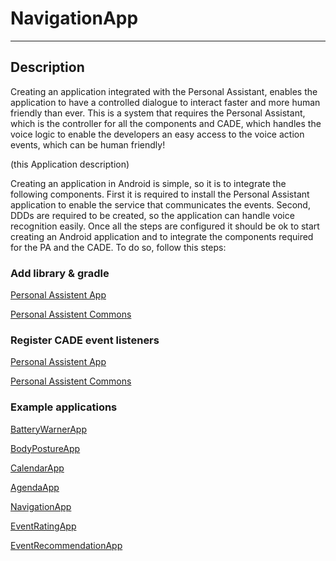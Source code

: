 # NavigationApp

---

## Description

Creating an application integrated with the Personal Assistant, enables the application to have a controlled dialogue to interact faster and more human friendly than ever.
This is a system that requires the Personal Assistant, which is the controller for all the components and CADE, which handles the voice logic to enable the developers an easy access to the voice action events, which can be human friendly!

(this Application description)

Creating an application in Android is simple, so it is to integrate the following components.
First it is required to install the Personal Assistant application to enable the service that communicates the events.
Second, DDDs are required to be created, so the application can handle voice recognition easily.
Once all the steps are configured it should be ok to start creating an Android application and to integrate the components required for the PA and the CADE. To do so, follow this steps:


### Add library & gradle

[Personal Assistent App](https://github.com/ALFREDProject/PersonalAssistentApp/)

[Personal Assistent Commons](https://github.com/ALFREDProject/PersonalAssistentCommons/)

### Register CADE event listeners

[Personal Assistent App](https://github.com/ALFREDProject/PersonalAssistentApp/)

[Personal Assistent Commons](https://github.com/ALFREDProject/PersonalAssistentCommons/)

### Example applications

[BatteryWarnerApp](https://github.com/ALFREDProject/BatteryWarnerApp/)

[BodyPostureApp](https://github.com/ALFREDProject/BodyPostureApp/)

[CalendarApp](https://github.com/ALFREDProject/CalendarApp/)

[AgendaApp](https://github.com/ALFREDProject/AgendaApp/)

[NavigationApp](https://github.com/ALFREDProject/NavigationApp/)

[EventRatingApp](https://github.com/ALFREDProject/EventRatingApp/)

[EventRecommendationApp](https://github.com/ALFREDProject/EventRecommendationApp/)
